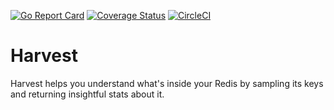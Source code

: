 [![Go Report Card](https://goreportcard.com/badge/github.com/31z4/harvest)](https://goreportcard.com/report/github.com/31z4/harvest)
[![Coverage Status](https://coveralls.io/repos/github/31z4/harvest/badge.svg?branch=master)](https://coveralls.io/github/31z4/harvest?branch=master)
[![CircleCI](https://circleci.com/gh/31z4/harvest.svg?style=svg)](https://circleci.com/gh/31z4/harvest)

# Harvest

Harvest helps you understand what's inside your Redis by sampling its keys and returning insightful stats about it.
